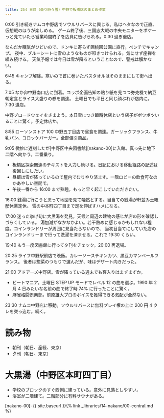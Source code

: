 ```yaml
---
title: 254 日目（曇り時々雪）中野で板橋区のまとめ作業
---
```


0:00 引き続きナムコ中野店でソウルリバースに興じる。私はヘタなので正直、仮想戦のほうが楽しめる。
ゲーム終了後、三国志大戦の中央モニターをボケーっと見ていたら営業時間終了を店員に告げられる。0:30 過ぎ退店。

なんだか眠気がひどいので、ドンキに寄らず囲桃園公園に直行。ベンチでキャンプ。
夜中、ブルーシートに雪のようなものが叩きつけられる。気にせず座禅を組み続ける。
天気予報では今日は雪が降るということなので、警戒は解かない。

6:45 キャンプ解除。寒いので首に巻いたバスタオルはそのままにして街へ出る。

7:05 なか卯中野南口店に到着。コラボ企画告知の貼り紙を見つつ券売機で納豆朝定食とライス大盛りの券を調達。
土曜日でも平日と同じ顔ぶれが店内に。7:30 退店。

中野ブロードウェイをさまよう。本日雪につき臨時休店という店子がポツポツいることに驚く。予定休店か。

8:55 ローソンストア 100 中野五丁目店で昼食を調達。ガーリックフランス、牛乳パン、コロッケバーガー。全部値引商品。

9:05 微妙に遅刻したが[中野区中央図書館][nakano-00]に入館。真っ先に地下二階へ向かう。二番乗り。
* 板橋区探索関連のテキストを入力し続ける。日記における移動経路の記述は後回しにしたい。
* 昼飯は雪が降っているので屋内でむりやり済ます。一階ロビーの飲食可なのかあやしい空間で。
* 午後一番から 16:00 まで熟睡。もっと早く起こしていただきたい。

16:00 銭湯に行こうと思って地図を見て唖然とする。目当ての銭湯が軒並み土曜邸休業定休。
雪の中本町四丁目まで足を伸ばすハメになる。

17:00 迷った挙げ句に大黒湯を発見。天候と周辺の建物の感じが店の形を確認しづらくしている。
湯加減がなかなかよい。若干熱めに感じるかもしれない程度。コインランドリーが周囲に見当たらないので、
当初目当てにしていた店のコインランドリーまで行って洗濯を済ませる。これで 19:30 くらい。

19:40 もう一度図書館に行って夕刊をチェック。20:00 再退場。

20:25 ライフ中野駅前店で晩飯。カレーソースチキンカツ、黒豆カマンベールフランス。
後者は惣菜のつもりで選んだが、味はデザート向きだった。

21:00 アドアーズ中野店。雪が降っている週末でも客入りはまずまずか。
* ビートマニア。土曜日 STEP UP モードでレベル 12 の曲を選ぶ。1990 年 2 月 4 日みたいな名前の曲で終了時 74% に行ったことに驚く。
* 麻雀格闘倶楽部。前原雄大プロのボイスを獲得できる気配が全然ない。

23:30 ナムコ中野店に移動。ソウルリバースに無料プレイ権の上に 200 円 4 クレを突っ込む。続く。

# 読み物

* 朝刊（朝日、産経、東京）
* 夕刊（朝日、東京）

# 大黒湯（中野区本町四丁目）

* 学校のブロックのすぐ西側に建っている。意外に見落としやすい。
* 浴室が二階建て。二階部分に有料サウナがある。

[nakano-00]: {{ site.baseurl }}{% link _libraries/14-nakano/00-central.md %}
